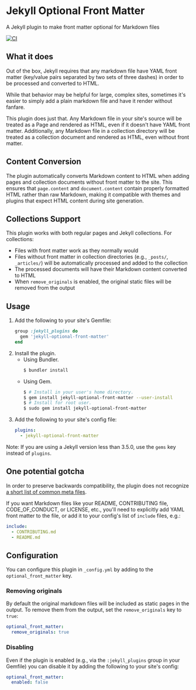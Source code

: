 # Jekyll Optional Front Matter

A Jekyll plugin to make front matter optional for Markdown files

[![CI](https://github.com/benbalter/jekyll-optional-front-matter/actions/workflows/ci.yml/badge.svg)](https://github.com/benbalter/jekyll-optional-front-matter/actions/workflows/ci.yml)

## What it does

Out of the box, Jekyll requires that any markdown file have YAML front matter (key/value pairs separated by two sets of three dashes) in order to be processed and converted to HTML.

While that behavior may be helpful for large, complex sites, sometimes it's easier to simply add a plain markdown file and have it render without fanfare.

This plugin does just that. Any Markdown file in your site's source will be treated as a Page and rendered as HTML, even if it doesn't have YAML front matter. Additionally, any Markdown file in a collection directory will be treated as a collection document and rendered as HTML, even without front matter.

## Content Conversion

The plugin automatically converts Markdown content to HTML when adding pages and collection documents without front matter to the site. This ensures that `page.content` and `document.content` contain properly formatted HTML rather than raw Markdown, making it compatible with themes and plugins that expect HTML content during site generation.

## Collections Support

This plugin works with both regular pages and Jekyll collections. For collections:

- Files with front matter work as they normally would
- Files without front matter in collection directories (e.g., `_posts/`, `_articles/`) will be automatically processed and added to the collection
- The processed documents will have their Markdown content converted to HTML
- When `remove_originals` is enabled, the original static files will be removed from the output

## Usage

1. Add the following to your site's Gemfile:
    ```ruby
    group :jekyll_plugins do
      gem 'jekyll-optional-front-matter'
    end
    ```
2. Install the plugin.
    - Using Bundler.
        ```bash
        $ bundler install
        ```
    - Using Gem.
        ```bash
        $ # Install in your user's home directory.
        $ gem install jekyll-optional-front-matter --user-install
        $ # Install for root user.
        $ sudo gem install jekyll-optional-front-matter
        ```
3. Add the following to your site's config file:
    ```yml
    plugins:
      - jekyll-optional-front-matter
    ```

Note: If you are using a Jekyll version less than 3.5.0, use the `gems` key instead of `plugins`.

## One potential gotcha

In order to preserve backwards compatibility, the plugin does not recognize [a short list of common meta files](https://github.com/benbalter/jekyll-optional-front-matter/blob/master/lib/jekyll-optional-front-matter.rb#L4).

If you want Markdown files like your README, CONTRIBUTING file, CODE_OF_CONDUCT, or LICENSE, etc., you'll need to explicitly add YAML front matter to the file, or add it to your config's list of `include` files, e.g.:

```yml
include:
  - CONTRIBUTING.md
  - README.md
```

## Configuration
You can configure this plugin in `_config.yml` by adding to the `optional_front_matter` key.

### Removing originals

By default the original markdown files will be included as static pages in the output. To remove them from the output, set the `remove_originals` key to `true`:

```yml
optional_front_matter:
  remove_originals: true
```

### Disabling

Even if the plugin is enabled (e.g., via the `:jekyll_plugins` group in your Gemfile) you can disable it by adding the following to your site's config:

```yml
optional_front_matter:
  enabled: false
```
